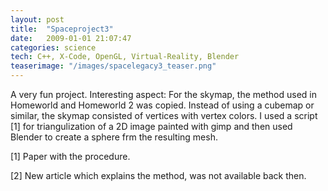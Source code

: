 ```yaml
---
layout: post
title:  "Spaceproject3"
date:   2009-01-01 21:07:47
categories: science
tech: C++, X-Code, OpenGL, Virtual-Reality, Blender
teaserimage: "/images/spacelegacy3_teaser.png"
---
```


A very fun project.  Interesting aspect: For the skymap, the method used in Homeworld and Homeworld 2 was copied. Instead of using a cubemap or similar, the skymap consisted of vertices with vertex colors. I used a script [1] for triangulization of a 2D image painted with gimp and then used Blender to create a sphere frm the resulting mesh.


[1] Paper with the procedure.

[2] New article which explains the method, was not available back then.

